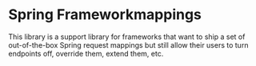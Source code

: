 # Spring Frameworkmappings

This library is a support library for frameworks that want to ship a set of out-of-the-box Spring request mappings but still allow their users to turn endpoints off, override them, extend them, etc.
